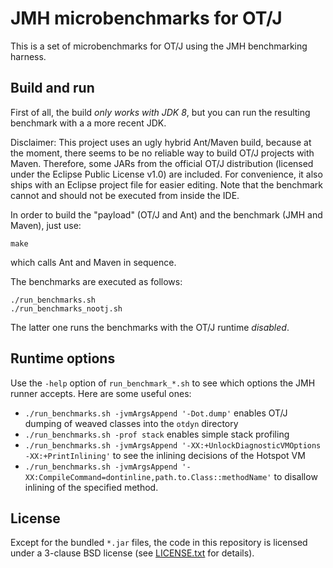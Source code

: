 # JMH microbenchmarks for OT/J 

This is a set of microbenchmarks for OT/J using the JMH benchmarking harness.


## Build and run

First of all, the build *only works with JDK 8*, but you can run the resulting benchmark with a
a more recent JDK.

Disclaimer: This project uses an ugly hybrid Ant/Maven build, because at the moment, there seems to
be no reliable way to build OT/J projects with Maven. Therefore, some JARs from the official OT/J
distribution (licensed under the Eclipse Public License v1.0) are included. For convenience, it also
ships with an Eclipse project file for easier editing. Note that the benchmark cannot and should
not be executed from inside the IDE.

In order to build the "payload" (OT/J and Ant) and the benchmark (JMH and Maven), just use:

    make

which calls Ant and Maven in sequence.

The benchmarks are executed as follows:

    ./run_benchmarks.sh
    ./run_benchmarks_nootj.sh

The latter one runs the benchmarks with the OT/J runtime *disabled*.


## Runtime options

Use the `-help` option of `run_benchmark_*.sh` to see which options the JMH runner accepts.
Here are some useful ones:

- `./run_benchmarks.sh -jvmArgsAppend '-Dot.dump'` enables OT/J dumping of weaved classes into
  the `otdyn` directory
- `./run_benchmarks.sh -prof stack` enables simple stack profiling
- `./run_benchmarks.sh -jvmArgsAppend '-XX:+UnlockDiagnosticVMOptions -XX:+PrintInlining'` to see
  the inlining decisions of the Hotspot VM
- `./run_benchmarks.sh -jvmArgsAppend '-XX:CompileCommand=dontinline,path.to.Class::methodName'`
  to disallow inlining of the specified method.


## License

Except for the bundled `*.jar` files, the code in this repository is licensed under a 3-clause BSD
license (see [LICENSE.txt](LICENSE.txt) for details).
